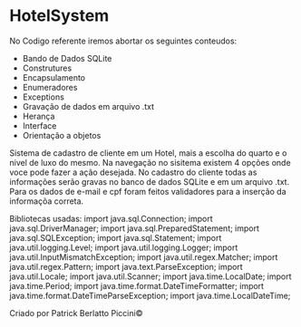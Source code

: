 # HotelSystem

No Codigo referente iremos abortar os seguintes conteudos:
- Bando de Dados SQLite
- Construtures
- Encapsulamento
- Enumeradores
- Exceptions
- Gravação de dados em arquivo .txt
- Herança
- Interface
- Orientação a objetos


Sistema de cadastro de cliente em um Hotel, mais a escolha do quarto e o nivel de luxo do mesmo.
Na navegação no sisitema existem 4 opções onde voce pode fazer a ação desejada.
No cadastro do cliente todas as informações serão gravas no banco de dados SQLite e em um arquivo .txt.
Para os dados de e-mail e cpf foram feitos validadores para a inserção da informaçõa correta.


Bibliotecas usadas:
import java.sql.Connection;
import java.sql.DriverManager;
import java.sql.PreparedStatement;
import java.sql.SQLException;
import java.sql.Statement;
import java.util.logging.Level;
import java.util.logging.Logger;
import java.util.InputMismatchException;
import java.util.regex.Matcher;
import java.util.regex.Pattern;
import java.text.ParseException;
import java.util.Locale;
import java.util.Scanner;
import java.time.LocalDate;
import java.time.Period;
import java.time.format.DateTimeFormatter;
import java.time.format.DateTimeParseException;
import java.time.LocalDateTime;

Criado por Patrick Berlatto Piccini©